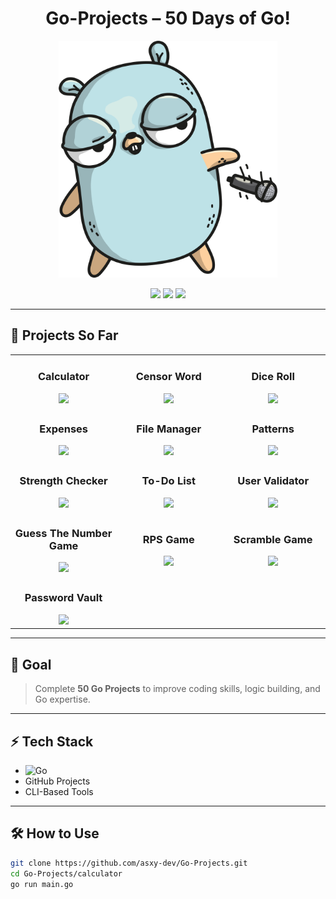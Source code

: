 <h1 align="center">Go-Projects – 50 Days of Go! </h1>

<p align="center">
  <img src="https://raw.githubusercontent.com/ashleymcnamara/gophers/master/GOPHER_MIC_DROP.png" width="350">
</p>

<p align="center">
  <img src="https://img.shields.io/badge/Made%20With-Go-00ADD8?style=for-the-badge&logo=go">
  <img src="https://img.shields.io/github/last-commit/asxy-dev/Go-Projects?style=for-the-badge">
  <img src="https://img.shields.io/github/stars/asxy-dev/Go-Projects?style=for-the-badge">
</p>

---

## 📂 Projects So Far

<div align="center">

<table>
<tr>
<td align="center" width="200px">
<h3>Calculator</h3>
<a href="./calculator">
<img src="https://img.shields.io/badge/View-Project-blue?style=for-the-badge">
</a>
</td>

<td align="center" width="200px">
<h3>Censor Word</h3>
<a href="./censor-word">
<img src="https://img.shields.io/badge/View-Project-blue?style=for-the-badge">
</a>
</td>

<td align="center" width="200px">
<h3>Dice Roll</h3>
<a href="./dice-roll">
<img src="https://img.shields.io/badge/View-Project-blue?style=for-the-badge">
</a>
</td>
</tr>

<tr>
<td align="center">
<h3>Expenses</h3>
<a href="./expenses">
<img src="https://img.shields.io/badge/View-Project-blue?style=for-the-badge">
</a>
</td>

<td align="center">
<h3>File Manager</h3>
<a href="./file-manager">
<img src="https://img.shields.io/badge/View-Project-blue?style=for-the-badge">
</a>
</td>

<td align="center">
<h3>Patterns</h3>
<a href="./patterns">
<img src="https://img.shields.io/badge/View-Project-blue?style=for-the-badge">
</a>
</td>
</tr>

<tr>
<td align="center">
<h3>Strength Checker</h3>
<a href="./strength-checker">
<img src="https://img.shields.io/badge/View-Project-blue?style=for-the-badge">
</a>
</td>

<td align="center">
<h3>To-Do List</h3>
<a href="./to-do-list">
<img src="https://img.shields.io/badge/View-Project-blue?style=for-the-badge">
</a>
</td>

<td align="center">
<h3>User Validator</h3>
<a href="./user-validator">
<img src="https://img.shields.io/badge/View-Project-blue?style=for-the-badge">
</a>
</td>
</tr>

<tr>
<td align="center">
<h3>Guess The Number Game</h3>
<a href="./guess-the-number-game">
<img src="https://img.shields.io/badge/View-Project-blue?style=for-the-badge">
</a>
</td>

<td align="center">
<h3>RPS Game</h3>
<a href="./rock-paper-scissor">
<img src="https://img.shields.io/badge/View-Project-blue?style=for-the-badge">
</a>
</td>

<td align="center">
<h3>Scramble Game</h3>
<a href="./scramble-game">
<img src="https://img.shields.io/badge/View-Project-blue?style=for-the-badge">
</a>
</td>
</tr>

<tr>
<td align="center">
<h3>Password Vault</h3>
<a href="./pass-vault">
<img src="https://img.shields.io/badge/View-Project-blue?style=for-the-badge">
</a>
</td>
</tr>
</table>

</div>

---

## 🎯 Goal

> Complete **50 Go Projects** to improve coding skills, logic building, and Go expertise.

---

## ⚡ Tech Stack

- ![Go](https://img.shields.io/badge/Go-00ADD8?style=for-the-badge&logo=go&logoColor=white)
- GitHub Projects
- CLI-Based Tools

---

## 🛠 How to Use

```bash
git clone https://github.com/asxy-dev/Go-Projects.git
cd Go-Projects/calculator
go run main.go
